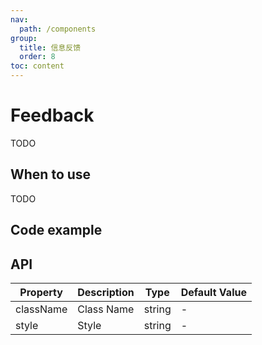 ```yaml
---
nav:
  path: /components
group:
  title: 信息反馈
  order: 8
toc: content
---
```


# Feedback
TODO


## When to use

TODO

## Code example

<!-- <code src='pages/Feedback/index'></code> -->

## API

| Property      | Description       | Type   | Default Value       |
|---------|----------|------|-----------|
| className | Class Name      | string | -         |
| style    | Style      | string | -         |

